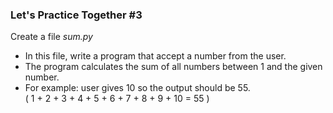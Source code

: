 ### Let's Practice Together \#3

Create a file *sum.py*
- In this file, write a program that accept a number from the user.
- The program calculates the sum of all numbers between 1 and the given number.  
- For example: user gives 10 so the output should be 55.  
  ( 1 + 2 + 3 + 4 + 5 + 6 + 7 + 8 + 9 + 10 = 55 )
